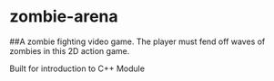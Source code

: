 # zombie-arena

##A zombie fighting video game. The player must fend off waves of zombies in this 2D action game.

Built for introduction to C++ Module
